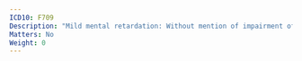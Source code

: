 ```yaml
---
ICD10: F709
Description: "Mild mental retardation: Without mention of impairment of behaviour"
Matters: No
Weight: 0
---
```

